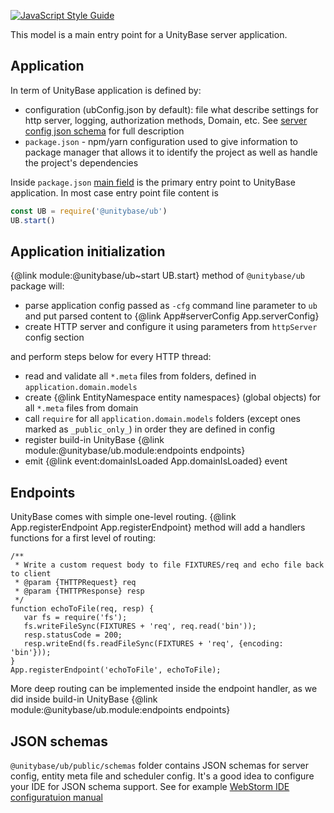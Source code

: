 ﻿[![JavaScript Style Guide](https://img.shields.io/badge/code_style-standard-brightgreen.svg)](https://standardjs.com)

This model is a main entry point for a UnityBase server application.

## Application

In term of UnityBase application is defined by:
 - configuration (ubConfig.json by default): file what
 describe settings for http server, logging, authorization methods,
 Domain, etc. See [server config json schema](http://lbovet.github.io/docson/index.html#https://unitybase.info/models/UB/schemas/ubConfig.schema.json)
 for full description
 - `package.json` - npm/yarn configuration used to give information to
 package manager that allows it to identify the project as well as
 handle the project's dependencies

Inside `package.json` [main field](https://docs.npmjs.com/files/package.json#main)
is the primary entry point to UnityBase application. In most case entry point
file content is

```JavaScript
const UB = require('@unitybase/ub')
UB.start()
```

## Application initialization
{@link module:@unitybase/ub~start UB.start} method of `@unitybase/ub` package will:
 - parse application config passed as `-cfg` command line parameter to `ub`
 and put parsed content to {@link App#serverConfig App.serverConfig}
 - create HTTP server and configure it using parameters from `httpServer` config section

and perform steps below for every HTTP thread:
 - read and validate all `*.meta` files from folders, defined in `application.domain.models`
 - create {@link EntityNamespace entity namespaces} (global objects) for all `*.meta` files from domain
 - call `require` for all `application.domain.models` folders (except ones marked as `_public_only_`)
  in order they are defined in config
 - register build-in UnityBase {@link module:@unitybase/ub.module:endpoints endpoints}
 - emit {@link event:domainIsLoaded App.domainIsLoaded} event

## Endpoints
UnityBase comes with simple one-level routing.
{@link App.registerEndpoint App.registerEndpoint} method will add a handlers
functions for a first level of routing:

```
/**
 * Write a custom request body to file FIXTURES/req and echo file back to client
 * @param {THTTPRequest} req
 * @param {THTTPResponse} resp
 */
function echoToFile(req, resp) {
   var fs = require('fs');
   fs.writeFileSync(FIXTURES + 'req', req.read('bin'));
   resp.statusCode = 200;
   resp.writeEnd(fs.readFileSync(FIXTURES + 'req', {encoding: 'bin'}));
}
App.registerEndpoint('echoToFile', echoToFile);
```

More deep routing can be implemented inside the endpoint handler, as we
did inside build-in UnityBase {@link module:@unitybase/ub.module:endpoints endpoints}

## JSON schemas
`@unitybase/ub/public/schemas` folder contains JSON schemas for server config, entity meta file and scheduler config.
It's a good idea to configure your IDE for JSON schema support.
See for example [WebStorm IDE configuratuion manual](https://git-pub.intecracy.com/unitybase/ubjs/wikis/configuring-webstorm)




